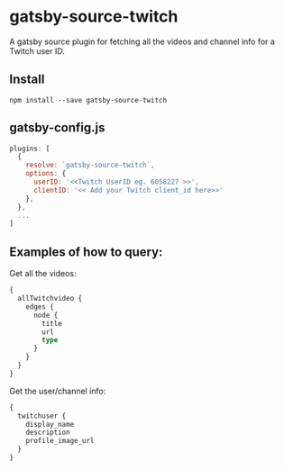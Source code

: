 # gatsby-source-twitch

A gatsby source plugin for fetching all the videos and channel info for a Twitch user ID.

## Install

`npm install --save gatsby-source-twitch`


## gatsby-config.js

```javascript
plugins: [
  {
    resolve: `gatsby-source-twitch`,
    options: {
      userID: '<<Twitch UserID eg. 6058227 >>',
      clientID: '<< Add your Twitch client_id here>>'
    },
  },
  ...
]
```

## Examples of how to query:

Get all the videos:

```graphql
{
  allTwitchvideo {
    edges {
      node {
        title
        url
        type
      }
    }
  }
}
```

Get the user/channel info:

```graphql
{
  twitchuser {
    display_name
    description
    profile_image_url
  }
}
```
